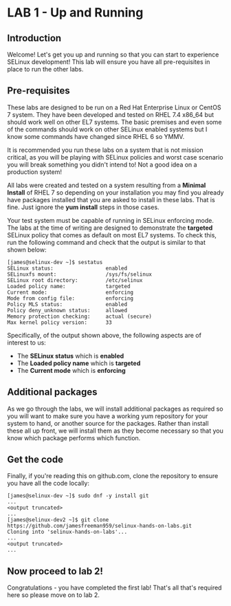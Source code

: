 # LAB 1 - Up and Running

## Introduction

Welcome! Let's get you up and running so that you can start to experience SELinux development! This lab will ensure you have all pre-requisites in place to run the other labs.

## Pre-requisites

These labs are designed to be run on a Red Hat Enterprise Linux or CentOS 7 system. They have been developed and tested on RHEL 7.4 x86_64 but should work well on other EL7 systems. The basic premises and even some of the commands should work on other SELinux enabled systems but I know some commands have changed since RHEL 6 so YMMV.

It is recommended you run these labs on a system that is not mission critical, as you will be playing with SELinux policies and worst case scenario you will break something you didn't intend to! Not a good idea on a production system!

All labs were created and tested on a system resulting from a **Minimal Install** of RHEL 7 so depending on your installation you may find you already have packages installed that you are asked to install in these labs. That is fine. Just ignore the **yum install** steps in those cases.

Your test system must be capable of running in SELinux enforcing mode. The labs at the time of writing are designed to demonstrate the **targeted** SELinux policy that comes as default on most EL7 systems. To check this, run the following command and check that the output is similar to that shown below:

```
[james@selinux-dev ~]$ sestatus
SELinux status:                 enabled
SELinuxfs mount:                /sys/fs/selinux
SELinux root directory:         /etc/selinux
Loaded policy name:             targeted
Current mode:                   enforcing
Mode from config file:          enforcing
Policy MLS status:              enabled
Policy deny_unknown status:     allowed
Memory protection checking:     actual (secure)
Max kernel policy version:      33
```
Specifically, of the output shown above, the following aspects are of interest to us:

* The **SELinux status** which is **enabled**
* The **Loaded policy name** which is **targeted**
* The **Current mode** which is **enforcing**

## Additional packages

As we go through the labs, we will install additional packages as required so you will want to make sure you have a working yum repository for your system to hand, or another source for the packages. Rather than install these all up front, we will install them as they become necessary so that you know which package performs which function.

## Get the code

Finally, if you're reading this on github.com, clone the repository to ensure you have all the code locally:

```
[james@selinux-dev ~]$ sudo dnf -y install git
...
<output truncated>
...
[james@selinux-dev2 ~]$ git clone https://github.com/jamesfreeman959/selinux-hands-on-labs.git
Cloning into 'selinux-hands-on-labs'...
...
<output truncated>
...
```
## Now proceed to lab 2!

Congratulations - you have completed the first lab! That's all that's required here so please move on to lab 2.

